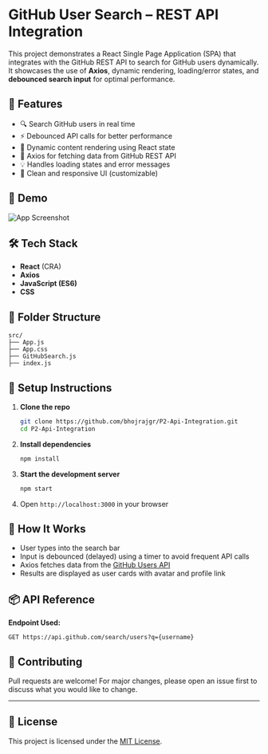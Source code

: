 # GitHub User Search – REST API Integration

This project demonstrates a React Single Page Application (SPA) that integrates with the GitHub REST API to search for GitHub users dynamically. It showcases the use of **Axios**, dynamic rendering, loading/error states, and **debounced search input** for optimal performance.

## 🚀 Features

- 🔍 Search GitHub users in real time
- ⚡ Debounced API calls for better performance
- 🎯 Dynamic content rendering using React state
- 📡 Axios for fetching data from GitHub REST API
- 💡 Handles loading states and error messages
- 🧼 Clean and responsive UI (customizable)

## 📸 Demo

![App Screenshot](screenshot.png)

## 🛠️ Tech Stack

- **React** (CRA)
- **Axios**
- **JavaScript (ES6)**
- **CSS**

## 📁 Folder Structure

```
src/
├── App.js
├── App.css
├── GitHubSearch.js
├── index.js
```

## 🧰 Setup Instructions

1. **Clone the repo**
   ```bash
   git clone https://github.com/bhojrajgr/P2-Api-Integration.git
   cd P2-Api-Integration
   ```

2. **Install dependencies**
   ```bash
   npm install
   ```

3. **Start the development server**
   ```bash
   npm start
   ```

4. Open `http://localhost:3000` in your browser

## 🔎 How It Works

- User types into the search bar
- Input is debounced (delayed) using a timer to avoid frequent API calls
- Axios fetches data from the [GitHub Users API](https://api.github.com/users)
- Results are displayed as user cards with avatar and profile link

## 📦 API Reference

**Endpoint Used:**

```
GET https://api.github.com/search/users?q={username}
```

## 🤝 Contributing

Pull requests are welcome! For major changes, please open an issue first to discuss what you would like to change.

---

## 📄 License

This project is licensed under the [MIT License](LICENSE).
